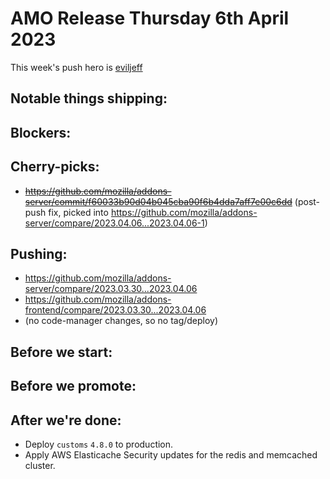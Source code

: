 # AMO Release Thursday 6th April 2023

This week's push hero is [eviljeff](https://github.com/eviljeff)

## Notable things shipping:

## Blockers:

## Cherry-picks:
- ~~https://github.com/mozilla/addons-server/commit/f60033b90d04b045cba90f6b4dda7aff7e00c6dd~~ (post-push fix, picked into https://github.com/mozilla/addons-server/compare/2023.04.06...2023.04.06-1)

## Pushing:

- https://github.com/mozilla/addons-server/compare/2023.03.30...2023.04.06
- https://github.com/mozilla/addons-frontend/compare/2023.03.30...2023.04.06
- (no code-manager changes, so no tag/deploy)

## Before we start:


## Before we promote:

## After we're done:
- Deploy `customs` `4.8.0` to production.
- Apply AWS Elasticache Security updates for the redis and memcached cluster.

